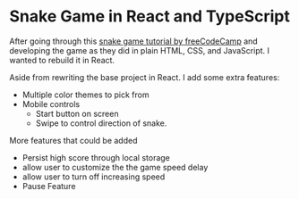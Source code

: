 # Snake Game in React and TypeScript

After going through this [snake game tutorial by freeCodeCamp](https://www.youtube.com/watch?v=uyhzCBEGaBY) and developing the game as they did in plain HTML, CSS, and JavaScript. I wanted to rebuild it in React.

Aside from rewriting the base project in React. I add some extra features:
- Multiple color themes to pick from
- Mobile controls
  - Start button on screen
  - Swipe to control direction of snake.


More features that could be added
- Persist high score through local storage
- allow user to customize the the game speed delay
- allow user to turn off increasing speed
- Pause Feature
